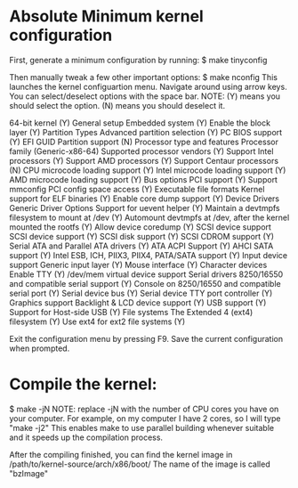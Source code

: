 Absolute Minimum kernel configuration
=====================================

First, generate a minimum configuration by running:
$ make tinyconfig

Then manually tweak a few other important options:
$ make nconfig
This launches the kernel configuartion menu. Navigate around using arrow keys.
You can select/deselect options with the space bar.
NOTE: (Y) means you should select the option. (N) means you should deselect it.

64-bit kernel (Y)
General setup
	Embedded system (Y)
Enable the block layer (Y)
	Partition Types
		Advanced partition selection (Y)
			PC BIOS support (Y)
			EFI GUID Partition support (N)
Processor type and features
	Processor family (Generic-x86-64)
	Supported processor vendors (Y)
		Support Intel processors (Y)
		Support AMD processors (Y)
		Support Centaur processors (N)
	CPU microcode loading support (Y)
		Intel microcode loading support (Y)
		AMD microcode loading support (Y)
Bus options
	PCI support (Y)
		Support mmconfig PCI config space access (Y)
Executable file formats
	Kernel support for ELF binaries (Y)
	Enable core dump support (Y)
Device Drivers
	Generic Driver Options
		Support for uevent helper (Y)
		Maintain a devtmpfs filesystem to mount at /dev (Y)
			Automount devtmpfs at /dev, after the kernel mounted the rootfs (Y)
		Allow device coredump (Y)
	SCSI device support
		SCSI device support (Y)
		SCSI disk support (Y)
		SCSI CDROM support (Y)
	Serial ATA and Parallel ATA drivers (Y)
		ATA ACPI Support (Y)
		AHCI SATA support (Y)
		Intel ESB, ICH, PIIX3, PIIX4, PATA/SATA support (Y)
	Input device support
		Generic input layer (Y)
			Mouse interface (Y)
	Character devices
		Enable TTY (Y)
		/dev/mem virtual device support
		Serial drivers
			8250/16550 and compatible serial support (Y)
			Console on 8250/16550 and compatible serial port (Y)
			Serial device bus (Y)
				Serial device TTY port controller (Y)
	Graphics support
		Backlight & LCD device support (Y)
	USB support (Y)
		Support for Host-side USB (Y)
File systems
	The Extended 4 (ext4) filesystem (Y)
		Use ext4 for ext2 file systems (Y)

Exit the configuration menu by pressing F9. Save the current configuration when prompted.

Compile the kernel:
===================

$ make -jN
NOTE: replace -jN with the number of CPU cores you have on your computer. 
	  For example, on my computer I have 2 cores, so I will type "make -j2"
	  This enables make to use parallel building whenever suitable and it
	  speeds up the compilation process. 

After the compiling finished, you can find the kernel image in
/path/to/kernel-source/arch/x86/boot/
The name of the image is called "bzImage"
